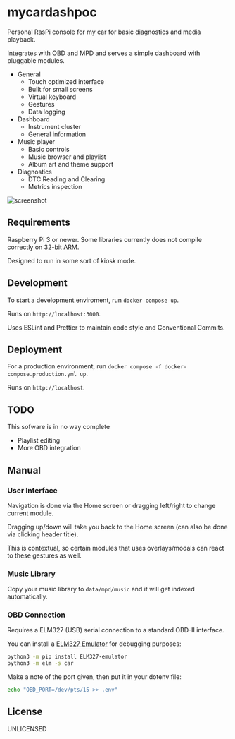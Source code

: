 # mycardashpoc

Personal RasPi console for my car for basic diagnostics and media playback.

Integrates with OBD and MPD and serves a simple dashboard with pluggable modules.

* General
  * Touch optimized interface
  * Built for small screens
  * Virtual keyboard
  * Gestures
  * Data logging
* Dashboard
  * Instrument cluster
  * General information
* Music player
  * Basic controls
  * Music browser and playlist
  * Album art and theme support
* Diagnostics
  * DTC Reading and Clearing
  * Metrics inspection

![screenshot](https://user-images.githubusercontent.com/161548/173695326-5e952c53-6d44-4795-9618-be2de56aadc1.png)

## Requirements

Raspberry Pi 3 or newer. Some libraries currently does not compile correctly on 32-bit ARM.

Designed to run in some sort of kiosk mode.

## Development

To start a development enviroment, run `docker compose up`.

Runs on `http://localhost:3000`.

Uses ESLint and Prettier to maintain code style and Conventional Commits.

## Deployment

For a production environment, run `docker compose -f docker-compose.production.yml up`.

Runs on `http://localhost`.

## TODO

This sofware is in no way complete

* Playlist editing
* More OBD integration

## Manual

### User Interface

Navigation is done via the Home screen or dragging left/right to change current module.

Dragging up/down will take you back to the Home screen (can also be done via clicking header title).

This is contextual, so certain modules that uses overlays/modals can react to these gestures as well.

### Music Library

Copy your music library to `data/mpd/music` and it will get indexed automatically.

### OBD Connection

Requires a ELM327 (USB) serial connection to a standard OBD-II interface.

You can install a [ELM327 Emulator](https://github.com/Ircama/ELM327-emulator) for debugging purposes:

```bash
python3 -m pip install ELM327-emulator
python3 -m elm -s car
```

Make a note of the port given, then put it in your dotenv file:

```bash
echo "OBD_PORT=/dev/pts/15 >> .env"
```

## License

UNLICENSED
